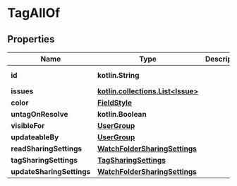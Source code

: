 
# TagAllOf

## Properties
Name | Type | Description | Notes
------------ | ------------- | ------------- | -------------
**id** | **kotlin.String** |  |  [optional] [readonly]
**issues** | [**kotlin.collections.List&lt;Issue&gt;**](Issue.md) |  |  [optional]
**color** | [**FieldStyle**](FieldStyle.md) |  |  [optional]
**untagOnResolve** | **kotlin.Boolean** |  |  [optional]
**visibleFor** | [**UserGroup**](UserGroup.md) |  |  [optional]
**updateableBy** | [**UserGroup**](UserGroup.md) |  |  [optional]
**readSharingSettings** | [**WatchFolderSharingSettings**](WatchFolderSharingSettings.md) |  |  [optional]
**tagSharingSettings** | [**TagSharingSettings**](TagSharingSettings.md) |  |  [optional]
**updateSharingSettings** | [**WatchFolderSharingSettings**](WatchFolderSharingSettings.md) |  |  [optional]




